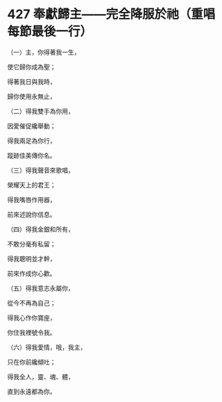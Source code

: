 # 427 奉獻歸主——完全降服於祂（重唱每節最後一行）

（一）主，你得著我一生，

使它歸你成為聖；

得著我日與我時，

歸你使用永無止，

（二）得我雙手為你用，

因愛催促纔舉動；

得我兩足為你行，

蹤跡佳美傳你名。

（三）得我聲音來歌唱，

榮耀天上的君王；

得我嘴唇作用器，

前來述說你信息。

（四）得我金銀和所有，

不敢分毫有私留；

得我聰明並才幹，

前來作成你心歡。

（五）得我意志永屬你，

從今不再為自己；

得我心作你寶座，

你住我裡號令我。

（六）得我愛情，哦，我主，

只在你前纔傾吐；

得我全人，靈、魂、體，

直到永遠都為你。

